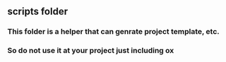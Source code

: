 ## scripts folder

### This folder is a helper that can genrate project template, etc.
### So do not use it at your project just including ox